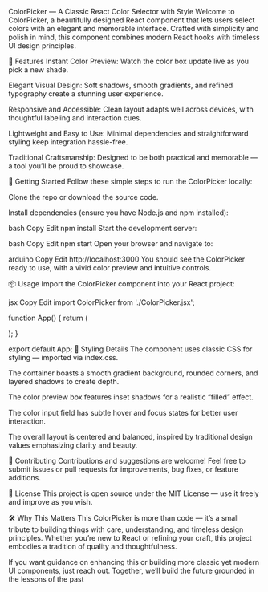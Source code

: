 ColorPicker — A Classic React Color Selector with Style
Welcome to ColorPicker, a beautifully designed React component that lets users select colors with an elegant and memorable interface. Crafted with simplicity and polish in mind, this component combines modern React hooks with timeless UI design principles.

🌟 Features
Instant Color Preview: Watch the color box update live as you pick a new shade.

Elegant Visual Design: Soft shadows, smooth gradients, and refined typography create a stunning user experience.

Responsive and Accessible: Clean layout adapts well across devices, with thoughtful labeling and interaction cues.

Lightweight and Easy to Use: Minimal dependencies and straightforward styling keep integration hassle-free.

Traditional Craftsmanship: Designed to be both practical and memorable — a tool you’ll be proud to showcase.

🚀 Getting Started
Follow these simple steps to run the ColorPicker locally:

Clone the repo or download the source code.

Install dependencies (ensure you have Node.js and npm installed):

bash
Copy
Edit
npm install
Start the development server:

bash
Copy
Edit
npm start
Open your browser and navigate to:

arduino
Copy
Edit
http://localhost:3000
You should see the ColorPicker ready to use, with a vivid color preview and intuitive controls.

📦 Usage
Import the ColorPicker component into your React project:

jsx
Copy
Edit
import ColorPicker from './ColorPicker.jsx';

function App() {
  return (
    <div>
      <ColorPicker />
    </div>
  );
}

export default App;
🎨 Styling Details
The component uses classic CSS for styling — imported via index.css.

The container boasts a smooth gradient background, rounded corners, and layered shadows to create depth.

The color preview box features inset shadows for a realistic “filled” effect.

The color input field has subtle hover and focus states for better user interaction.

The overall layout is centered and balanced, inspired by traditional design values emphasizing clarity and beauty.

🤝 Contributing
Contributions and suggestions are welcome! Feel free to submit issues or pull requests for improvements, bug fixes, or feature additions.

📜 License
This project is open source under the MIT License — use it freely and improve as you wish.

🛠 Why This Matters
This ColorPicker is more than code — it’s a small tribute to building things with care, understanding, and timeless design principles. Whether you’re new to React or refining your craft, this project embodies a tradition of quality and thoughtfulness.

If you want guidance on enhancing this or building more classic yet modern UI components, just reach out. Together, we’ll build the future grounded in the lessons of the past
